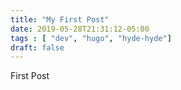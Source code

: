 ```yaml
---
title: "My First Post"
date: 2019-05-28T21:31:12-05:00
tags : [ "dev", "hugo", "hyde-hyde"]
draft: false
---
```


First Post

